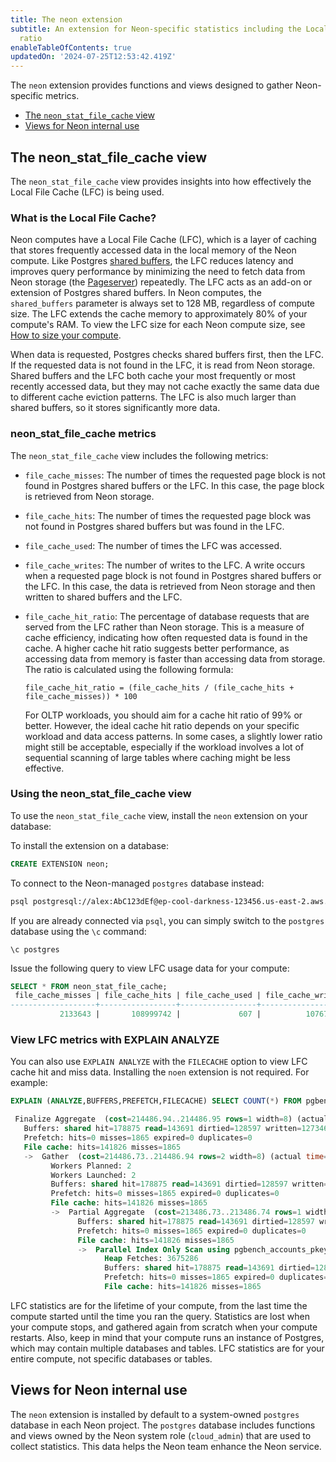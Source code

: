 ```yaml
---
title: The neon extension
subtitle: An extension for Neon-specific statistics including the Local File Cache hit
  ratio
enableTableOfContents: true
updatedOn: '2024-07-25T12:53:42.419Z'
---
```


The `neon` extension provides functions and views designed to gather Neon-specific metrics.

- [The `neon_stat_file_cache` view](#the-neon_stat_file_cache-view)
- [Views for Neon internal use](#views-for-neon-internal-use)

## The neon_stat_file_cache view

The `neon_stat_file_cache` view provides insights into how effectively the Local File Cache (LFC) is being used.

### What is the Local File Cache?

Neon computes have a Local File Cache (LFC), which is a layer of caching that stores frequently accessed data in the local memory of the Neon compute. Like Postgres [shared buffers](/docs/reference/glossary#shared-buffers), the LFC reduces latency and improves query performance by minimizing the need to fetch data from Neon storage (the [Pageserver](/docs/reference/glossary#pageserver)) repeatedly. The LFC acts as an add-on or extension of Postgres shared buffers. In Neon computes, the `shared_buffers` parameter is always set to 128 MB, regardless of compute size. The LFC extends the cache memory to approximately 80% of your compute's RAM. To view the LFC size for each Neon compute size, see [How to size your compute](/docs/manage/endpoints#how-to-size-your-compute).

When data is requested, Postgres checks shared buffers first, then the LFC. If the requested data is not found in the LFC, it is read from Neon storage. Shared buffers and the LFC both cache your most frequently or most recently accessed data, but they may not cache exactly the same data due to different cache eviction patterns. The LFC is also much larger than shared buffers, so it stores significantly more data.

### neon_stat_file_cache metrics

The `neon_stat_file_cache` view includes the following metrics:

- `file_cache_misses`: The number of times the requested page block is not found in Postgres shared buffers or the LFC. In this case, the page block is retrieved from Neon storage.
- `file_cache_hits`: The number of times the requested page block was not found in Postgres shared buffers but was found in the LFC.
- `file_cache_used`: The number of times the LFC was accessed.
- `file_cache_writes`: The number of writes to the LFC. A write occurs when a requested page block is not found in Postgres shared buffers or the LFC. In this case, the data is retrieved from Neon storage and then written to shared buffers and the LFC.
- `file_cache_hit_ratio`: The percentage of database requests that are served from the LFC rather than Neon storage. This is a measure of cache efficiency, indicating how often requested data is found in the cache. A higher cache hit ratio suggests better performance, as accessing data from memory is faster than accessing data from storage. The ratio is calculated using the following formula:

  ```
  file_cache_hit_ratio = (file_cache_hits / (file_cache_hits + file_cache_misses)) * 100
  ```

  For OLTP workloads, you should aim for a cache hit ratio of 99% or better. However, the ideal cache hit ratio depends on your specific workload and data access patterns. In some cases, a slightly lower ratio might still be acceptable, especially if the workload involves a lot of sequential scanning of large tables where caching might be less effective.

### Using the neon_stat_file_cache view

To use the `neon_stat_file_cache` view, install the `neon` extension on your database:

To install the extension on a database:

```sql
CREATE EXTENSION neon;
```

To connect to the Neon-managed `postgres` database instead:

```bash shouldWrap
psql postgresql://alex:AbC123dEf@ep-cool-darkness-123456.us-east-2.aws.neon.tech/postgres?sslmode=require
```

If you are already connected via `psql`, you can simply switch to the `postgres` database using the `\c` command:

```shell
\c postgres
```

Issue the following query to view LFC usage data for your compute:

```sql
SELECT * FROM neon_stat_file_cache;
 file_cache_misses | file_cache_hits | file_cache_used | file_cache_writes | file_cache_hit_ratio
-------------------+-----------------+-----------------+-------------------+----------------------
           2133643 |       108999742 |             607 |          10767410 |                98.08
```

### View LFC metrics with EXPLAIN ANALYZE

You can also use `EXPLAIN ANALYZE` with the `FILECACHE` option to view LFC cache hit and miss data. Installing the `noen` extension is not required. For example:

```sql {6,12,16,22}
EXPLAIN (ANALYZE,BUFFERS,PREFETCH,FILECACHE) SELECT COUNT(*) FROM pgbench_accounts;

 Finalize Aggregate  (cost=214486.94..214486.95 rows=1 width=8) (actual time=5195.378..5196.034 rows=1 loops=1)
   Buffers: shared hit=178875 read=143691 dirtied=128597 written=127346
   Prefetch: hits=0 misses=1865 expired=0 duplicates=0
   File cache: hits=141826 misses=1865
   ->  Gather  (cost=214486.73..214486.94 rows=2 width=8) (actual time=5195.366..5196.025 rows=3 loops=1)
         Workers Planned: 2
         Workers Launched: 2
         Buffers: shared hit=178875 read=143691 dirtied=128597 written=127346
         Prefetch: hits=0 misses=1865 expired=0 duplicates=0
         File cache: hits=141826 misses=1865
         ->  Partial Aggregate  (cost=213486.73..213486.74 rows=1 width=8) (actual time=5187.670..5187.670 rows=1 loops=3)
               Buffers: shared hit=178875 read=143691 dirtied=128597 written=127346
               Prefetch: hits=0 misses=1865 expired=0 duplicates=0
               File cache: hits=141826 misses=1865
               ->  Parallel Index Only Scan using pgbench_accounts_pkey on pgbench_accounts  (cost=0.43..203003.02 rows=4193481 width=0) (actual time=0.574..4928.995 rows=3333333 loops=3)
                     Heap Fetches: 3675286
                     Buffers: shared hit=178875 read=143691 dirtied=128597 written=127346
                     Prefetch: hits=0 misses=1865 expired=0 duplicates=0
                     File cache: hits=141826 misses=1865
```

<Admonition type="info">
LFC statistics are for the lifetime of your compute, from the last time the compute started until the time you ran the query. Statistics are lost when your compute stops, and gathered again from scratch when your compute restarts. Also, keep in mind that your compute runs an instance of Postgres, which may contain multiple databases and tables. LFC statistics are for your entire compute, not specific databases or tables.
</Admonition>

## Views for Neon internal use

The `neon` extension is installed by default to a system-owned `postgres` database in each Neon project. The `postgres` database includes functions and views owned by the Neon system role (`cloud_admin`) that are used to collect statistics. This data helps the Neon team enhance the Neon service.

<NeedHelp/>
